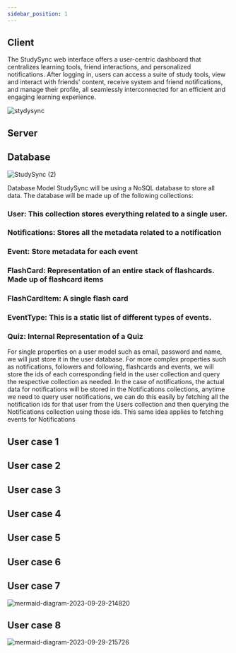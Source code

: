 ```yaml
---
sidebar_position: 1
---
```


## Client

The StudySync web interface offers a user-centric dashboard that centralizes learning tools, friend interactions, and personalized notifications. After logging in, users can access a suite of study tools, view and interact with friends' content, receive system and friend notifications, and manage their profile, all seamlessly interconnected for an efficient and engaging learning experience.

![stydysync](https://github.com/Capstone-Projects-2023-Fall/project-studysync/assets/111998266/48d10c14-63b8-4edb-925a-37d79a6ac535)

## Server


## Database
![StudySync (2)](https://github.com/Capstone-Projects-2023-Fall/project-studysync/assets/77356776/9778a182-94c4-44be-ac72-f4f6c11adcf3)

Database Model
StudySync will be using a NoSQL database to store all data. The database will be made up of the following collections: 

### User: This collection stores everything related to a single user. 
### Notifications: Stores all the metadata related to a notification
### Event: Store metadata for each event
### FlashCard: Representation of an entire stack of flashcards. Made up of flashcard items
### FlashCardItem: A single flash card
### EventType: This is a static list of different types of events. 
### Quiz: Internal Representation of a Quiz

For single properties on a user model such as email, password and name, we will just store it in the user database. For more complex properties such as notifications, followers and following, flashcards and events, we will store the ids of each corresponding field in the user collection and query the respective collection as needed. In the case of notifications, the actual data for notifications will be stored in the Notifications collections, anytime we need to query user notifications, we can do this easily by fetching all the notification ids for that user from the Users collection and then querying the Notifications collection using those ids. This same idea applies to fetching events for Notifications



## User case 1


## User case 2


## User case 3


## User case 4


## User case 5


## User case 6


## User case 7
![mermaid-diagram-2023-09-29-214820](https://github.com/Capstone-Projects-2023-Fall/project-studysync/assets/70645481/68267170-a3d8-4f8d-92d3-f32b7a341f02)


## User case 8
![mermaid-diagram-2023-09-29-215726](https://github.com/Capstone-Projects-2023-Fall/project-studysync/assets/70645481/b3762de4-801c-475e-b658-c9a7b5b2d8bb)



